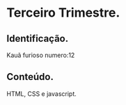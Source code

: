#  Terceiro Trimestre.

## Identificação.
Kauã furioso  numero:12

## Conteúdo.
HTML, CSS e javascript.

